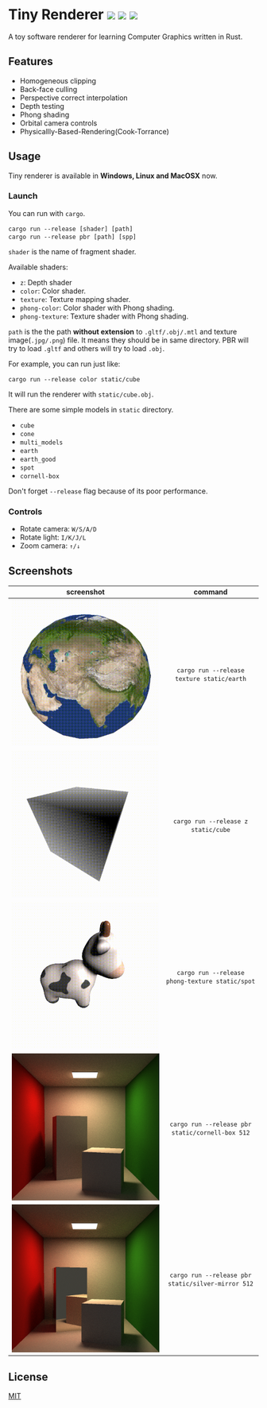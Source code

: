 # Tiny Renderer   ![](https://img.shields.io/static/v1?label=Linux&message=passing&color=success) ![](https://img.shields.io/static/v1?label=MacOS&message=passing&color=success) ![](https://img.shields.io/static/v1?label=Windows&message=passing&color=success)
A toy software renderer for learning Computer Graphics written in Rust.

## Features
- Homogeneous clipping
- Back-face culling
- Perspective correct interpolation
- Depth testing
- Phong shading
- Orbital camera controls
- Physicallly-Based-Rendering(Cook-Torrance)

## Usage
Tiny renderer is available in **Windows, Linux and MacOSX** now.

### Launch
You can run with `cargo`.
```
cargo run --release [shader] [path]
cargo run --release pbr [path] [spp]
```
`shader` is the name of fragment shader.

Available shaders:
- `z`:  Depth shader
- `color`: Color shader.
- `texture`: Texture mapping shader.
- `phong-color`: Color shader with Phong shading.
- `phong-texture`: Texture shader with Phong shading.

`path` is the the path **without extension** to `.gltf/.obj/.mtl` and texture image(`.jpg/.png`) file. 
It means they should be in same directory. PBR will try to load `.gltf` and others will try to load `.obj`.

For example, you can run just like:
```
cargo run --release color static/cube
```
It will run the renderer with `static/cube.obj`.

There are some simple models in `static` directory.
- `cube`
- `cone`
- `multi_models`
- `earth`
- `earth_good`
- `spot`
- `cornell-box`

Don't forget `--release` flag because of its poor performance.

### Controls
- Rotate camera: `W/S/A/D`
- Rotate light: `I/K/J/L`
- Zoom camera: `↑/↓`

## Screenshots

|                          screenshot                          |                    command                    |
| :----------------------------------------------------------: | :-------------------------------------------: |
| ![](https://raw.githubusercontent.com/arrayJY/tiny-renderer/master/static/screenshot_earth.gif) |   `cargo run --release texture static/earth`    |
| ![](https://raw.githubusercontent.com/arrayJY/tiny-renderer/master/static/screenshot_cube.gif) |       `cargo run --release z static/cube`       |
| ![](https://raw.githubusercontent.com/arrayJY/tiny-renderer/master/static/screenshot_spot.gif) | `cargo run --release phong-texture static/spot` |
| ![](https://raw.githubusercontent.com/arrayJY/tiny-renderer/master/static/screenshot_path_tracing1.png) | `cargo run --release pbr static/cornell-box 512` |
| ![](https://raw.githubusercontent.com/arrayJY/tiny-renderer/master/static/screenshot_path_tracing2.png) | `cargo run --release pbr static/silver-mirror 512` |


## License
[MIT](https://github.com/arrayJY/tiny-renderer/blob/master/LICENSE)
